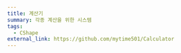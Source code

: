 ```yaml
---
title: 계산기
summary: 각종 계산을 위한 시스템
tags:
  - CShape
external_link: https://github.com/mytime501/Calculator
---
```

